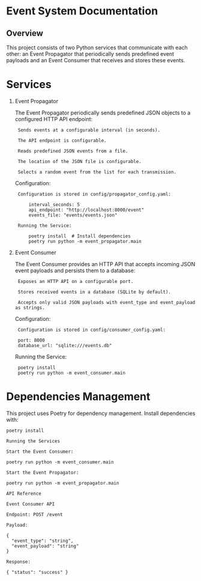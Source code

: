 # Event System Documentation

## Overview

This project consists of two Python services that communicate with each other: an Event Propagator that periodically sends predefined event payloads and an Event Consumer that receives and stores these events.

# Services

1. Event Propagator
    
    The Event Propagator periodically sends predefined JSON objects to a configured HTTP API endpoint:
    
        Sends events at a configurable interval (in seconds).
        
        The API endpoint is configurable.
        
        Reads predefined JSON events from a file.
        
        The location of the JSON file is configurable.
        
        Selects a random event from the list for each transmission.

    Configuration:
    
        Configuration is stored in config/propagator_config.yaml:
    
            interval_seconds: 5
            api_endpoint: "http://localhost:8000/event"
            events_file: "events/events.json"
    
        Running the Service:
        
            poetry install  # Install dependencies
            poetry run python -m event_propagator.main  

2. Event Consumer
    
    The Event Consumer provides an HTTP API that accepts incoming JSON event payloads and persists them to a database:
    
        Exposes an HTTP API on a configurable port.
        
        Stores received events in a database (SQLite by default).
        
        Accepts only valid JSON payloads with event_type and event_payload as strings.
    
    Configuration:
    
        Configuration is stored in config/consumer_config.yaml:
        
        port: 8000
        database_url: "sqlite:///events.db"
    
    Running the Service:
    
        poetry install 
        poetry run python -m event_consumer.main 

# Dependencies Management

This project uses Poetry for dependency management. Install dependencies with:

    poetry install
    
    Running the Services
    
    Start the Event Consumer:
    
    poetry run python -m event_consumer.main
    
    Start the Event Propagator:
    
    poetry run python -m event_propagator.main
    
    API Reference
    
    Event Consumer API
    
    Endpoint: POST /event

    Payload:
    
    {
      "event_type": "string",
      "event_payload": "string"
    }
    
    Response:
    
    { "status": "success" }
    
